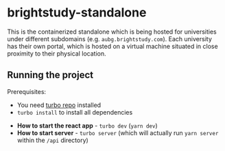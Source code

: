 # brightstudy-standalone

This is the containerized standalone which is being hosted for universities under different subdomains (e.g. `aubg.brightstudy.com`). Each university has their own portal, which is hosted on a virtual machine situated in close proximity to their physical location.

## Running the project

Prerequisites:

- You need [turbo repo](https://turbo.build/repo/docs/installing) installed
- `turbo install` to install all dependencies

* **How to start the react app** - `turbo dev` (`yarn dev`)
* **How to start server** - `turbo server` (which will actually run `yarn server` within the `/api` directory)
